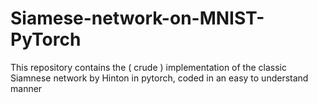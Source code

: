 # Siamese-network-on-MNIST-PyTorch
This repository contains the ( crude ) implementation of the classic Siamnese network by Hinton in pytorch, coded in an easy to understand manner
